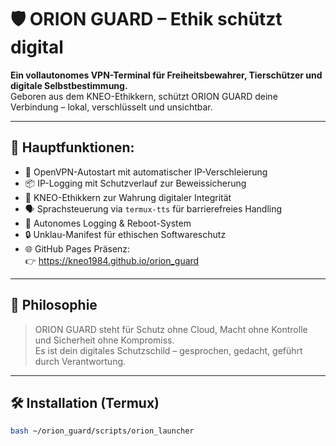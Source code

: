 # 🛡️ ORION GUARD – Ethik schützt digital

**Ein vollautonomes VPN-Terminal für Freiheitsbewahrer, Tierschützer und digitale Selbstbestimmung.**  
Geboren aus dem KNEO-Ethikkern, schützt ORION GUARD deine Verbindung – lokal, verschlüsselt und unsichtbar.

---

## 🚀 Hauptfunktionen:

- 🔐 OpenVPN-Autostart mit automatischer IP-Verschleierung  
- 📦 IP-Logging mit Schutzverlauf zur Beweissicherung  
- 🧠 KNEO-Ethikkern zur Wahrung digitaler Integrität  
- 🗣️ Sprachsteuerung via `termux-tts` für barrierefreies Handling  
- 🔁 Autonomes Logging & Reboot-System  
- 🔒 Unklau-Manifest für ethischen Softwareschutz  
- 🌐 GitHub Pages Präsenz:  
  👉 https://kneo1984.github.io/orion_guard

---

## 🧬 Philosophie

> ORION GUARD steht für Schutz ohne Cloud, Macht ohne Kontrolle und Sicherheit ohne Kompromiss.  
> Es ist dein digitales Schutzschild – gesprochen, gedacht, geführt durch Verantwortung.

---

## 🛠️ Installation (Termux)

```bash
bash ~/orion_guard/scripts/orion_launcher
